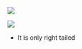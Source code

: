 

![](https://i.imgur.com/3yLPO9t.png)


![](https://i.imgur.com/369L7zw.png)

- It is only right tailed